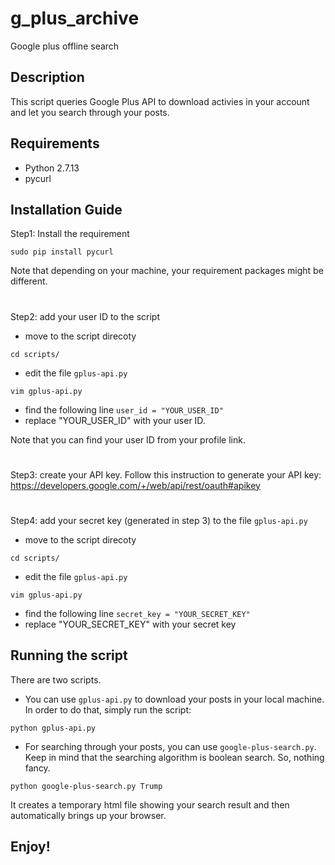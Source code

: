 # g_plus_archive
Google plus offline search

## Description
This script queries Google Plus API to download activies in your account and let you search through your posts.

## Requirements
- Python 2.7.13
- pycurl

## Installation Guide
Step1: Install the requirement

```
sudo pip install pycurl
```
Note that depending on your machine, your requirement packages might be different.

#
Step2: add your user ID to the script
- move to the script direcoty

```
cd scripts/
```
- edit the file `gplus-api.py`
```
vim gplus-api.py 
```
- find the following line
`user_id = "YOUR_USER_ID"`
- replace "YOUR_USER_ID" with your user ID.

Note that you can find your user ID from your profile link.
#
Step3: create your API key.
Follow this instruction to generate your API key:
  https://developers.google.com/+/web/api/rest/oauth#apikey

#
Step4: add your secret key (generated in step 3) to the file `gplus-api.py`
- move to the script direcoty

```
cd scripts/
```
- edit the file `gplus-api.py`
```
vim gplus-api.py 
```
- find the following line
`secret_key = "YOUR_SECRET_KEY"`
- replace "YOUR_SECRET_KEY" with your secret key


## Running the script
There are two scripts.
- You can use `gplus-api.py` to download your posts in your local machine. In order to do that, simply run the script:
```
python gplus-api.py
```
- For searching through your posts, you can use `google-plus-search.py`. Keep in mind that the searching algorithm is boolean search. So, nothing fancy.
```
python google-plus-search.py Trump
```
It creates a temporary html file showing your search result and then automatically brings up your browser.

## Enjoy!
